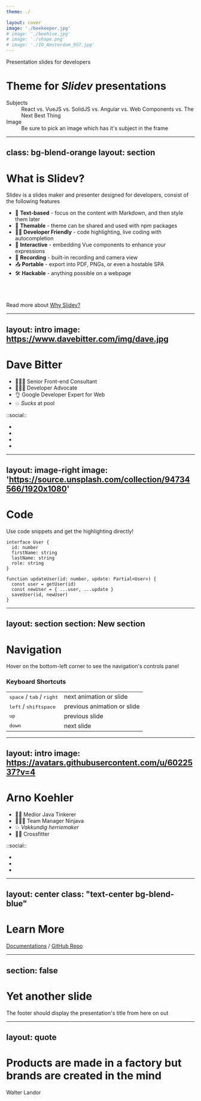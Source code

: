 ```yaml
---
theme: ./

layout: cover
image: './beekeeper.jpg'
# image: './beehive.jpg'
# image: './shape.png'
# image: './IO_Amsterdam_957.jpg'
---
```

Presentation slides for developers
# Theme for <em>Slidev</em> presentations

<dl>
  <dt>Subjects</dt>
  <dd>React vs. VueJS vs. SolidJS vs. Angular vs. Web Components vs. The Next Best Thing</dd>

  <dt>Image</dt>
  <dd>Be sure to pick an image which has it's subject in the frame</dd>
</dl>

---
class: bg-blend-orange
layout: section
---

# What is Slidev?

Slidev is a slides maker and presenter designed for developers, consist of the following features

- 📝 **Text-based** - focus on the content with Markdown, and then style them later
- 🎨 **Themable** - theme can be shared and used with npm packages
- 🧑‍💻 **Developer Friendly** - code highlighting, live coding with autocompletion
- 🤹 **Interactive** - embedding Vue components to enhance your expressions
- 🎥 **Recording** - built-in recording and camera view
- 📤 **Portable** - export into PDF, PNGs, or even a hostable SPA
- 🛠 **Hackable** - anything possible on a webpage

<br>
<br>

Read more about [Why Slidev?](https://sli.dev/guide/why)


---
layout: intro
image: https://www.davebitter.com/img/dave.jpg
---

# Dave Bitter

- 👨🏼‍🦲 Senior Front-end Consultant
- 👨🏼‍💼 Developer Advocate
- 👌 Google Developer Expert for Web
- 💥 <em>Sucks</em> at pool

::social::
- <SocialLink network="io" handle="dave-bitter" />
- <SocialLink network="github" handle="DaveBitter" />
- <SocialLink network="linkedin" handle="davebitter" />
- <SocialLink network="twitter" handle="dave_bitter" />
---
layout: image-right
image: 'https://source.unsplash.com/collection/94734566/1920x1080'
---

# Code

Use code snippets and get the highlighting directly!

```ts{all|2,9,11|10,11|all}
interface User {
  id: number
  firstName: string
  lastName: string
  role: string
}

function updateUser(id: number, update: Partial<User>) {
  const user = getUser(id)
  const newUser = { ...user, ...update }
  saveUser(id, newUser)
}
```

---
layout: section
section: New section
---

# Navigation

Hover on the bottom-left corner to see the navigation's controls panel

### Keyboard Shortcuts

|     |     |
| --- | --- |
| <kbd>space</kbd> / <kbd>tab</kbd> / <kbd>right</kbd> | next animation or slide |
| <kbd>left</kbd>  / <kbd>shift</kbd><kbd>space</kbd> | previous animation or slide |
| <kbd>up</kbd> | previous slide |
| <kbd>down</kbd> | next slide |

---
layout: intro
image: https://avatars.githubusercontent.com/u/6022537?v=4
---

# Arno Koehler

- 👨🏼 Medior Java Tinkerer
- 👨🏼‍💼 Team Manager Ninjava
- 💥 <em>Vakkundig herriemaker</em>
- 🏋🏼 Crossfitter

::social::
- <SocialLink network="github" handle="arnokoehler" />
- <SocialLink network="linkedin" handle="arnokoehler" />
- <SocialLink network="twitter" handle="arnokoehler" />
---
layout: center
class: "text-center bg-blend-blue"
---

# Learn More

[Documentations](https://sli.dev) / [GitHub Repo](https://github.com/slidevjs/slidev)

---
section: false
---

# Yet another slide

The footer should display the presentation's title from here on out

---
layout: quote
---

# Products are made in a factory but brands are created in the mind
Walter Landor
